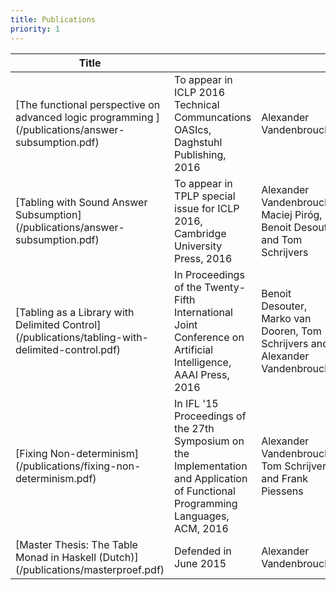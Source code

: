 ```yaml
---
title: Publications
priority: 1
---
```

<div class="panel panel-default">
<table class="table table-striped">
<th>Title</th>
<th class="publications-header"><i class="fa fa-calendar"></i></th>
<th class="publications-header"><i class="fa fa-users"></i></th>
<th class="publications-header hidden-xs">
<i class="fa fa-file-code-o"></i>
</th>
<tbody>


<tr>
<td>[The functional perspective on advanced logic programming
](/publications/answer-subsumption.pdf)</td>
<td>To appear in ICLP 2016 Technical Communcations<br />OASIcs, Daghstuhl Publishing, 2016</td>
<td>Alexander Vandenbroucke</td>
<td class="hidden-xs">
</td>
</tr>

<tr>
<td>[Tabling with Sound Answer Subsumption](/publications/answer-subsumption.pdf)</td>
<td>To appear in TPLP special issue for ICLP 2016,<br />Cambridge University Press, 2016</td>
<td>Alexander Vandenbroucke, Maciej Piro&#769;g, Benoit Desouter and Tom Schrijvers</td>
<td class="hidden-xs">
</td>
</tr>

<tr>
<td>[Tabling as a Library with Delimited Control](/publications/tabling-with-delimited-control.pdf)</td>
<td>In Proceedings of the Twenty-Fifth International Joint Conference on Artificial Intelligence, AAAI Press, 2016</td>
<td>Benoit Desouter, Marko van Dooren, Tom Schrijvers and Alexander Vandenbroucke</td>
<td class="hidden-xs">
[Source](http://users.ugent.be/~bdsouter/tabling/)
</td>
</tr>

<tr>
<td>[Fixing Non-determinism](/publications/fixing-non-determinism.pdf)</td>
<td>In IFL '15 Proceedings of the 27th Symposium on the Implementation and Application of Functional Programming Languages,<br />ACM, 2016</td>
<td>Alexander Vandenbroucke, Tom Schrijvers and Frank Piessens</td> 
<td class="hidden-xs">
[Source](http://bitbucket.org/AlexanderV/thesis)
</td>
</tr>

<tr>
<td>[Master Thesis: The Table Monad in Haskell (Dutch)](/publications/masterproef.pdf)</td>
<td>Defended in June 2015</td>
<td>Alexander Vandenbroucke</td>
<td class="hidden-xs">
[Source](http://bitbucket.org/AlexanderV/thesis)
</td>
</tr>

</tbody>
</table>
</div>
